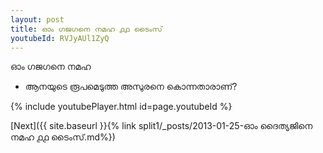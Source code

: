 ```yaml
---
layout: post
title: ഓം ഗജഗനെ നമഹ ൧൧ ടൈംസ്
youtubeId: RVJyAUl1ZyQ
---
```

 
 
 ഓം ഗജഗനെ നമഹ 
 
 -  ആനയുടെ രൂപമെടുത്ത അസുരനെ കൊന്നതാരാണ്? 
 
  
 
  
 
 
 
 
 
 


{% include youtubePlayer.html id=page.youtubeId %}
 
[Next]({{ site.baseurl }}{% link  split1/_posts/2013-01-25-ഓം ദൈത്യജിനെ നമഹ ൧൧ ടൈംസ്.md%})
 
